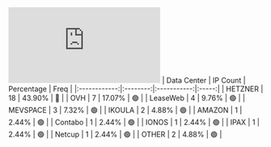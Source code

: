 ![Diagramm](https://github.com/obajay/StateSync-snapshots/blob/main/Projects/AndromedaProtocol/1/README.md)
| Data Center | IP Count | Percentage | Freq |
|:------------:|:--------:|:-----------:|:-----:|
| HETZNER | 18 | 43.90% | 🔴 |
| OVH | 7 | 17.07% | 🟢 |
| LeaseWeb | 4 | 9.76% | 🟢 |
| MEVSPACE | 3 | 7.32% | 🟢 |
| IKOULA | 2 | 4.88% | 🟢 |
| AMAZON | 1 | 2.44% | 🟢 |
| Contabo | 1 | 2.44% | 🟢 |
| IONOS | 1 | 2.44% | 🟢 |
| IPAX | 1 | 2.44% | 🟢 |
| Netcup | 1 | 2.44% | 🟢 |
| OTHER | 2 | 4.88% | 🟢 |